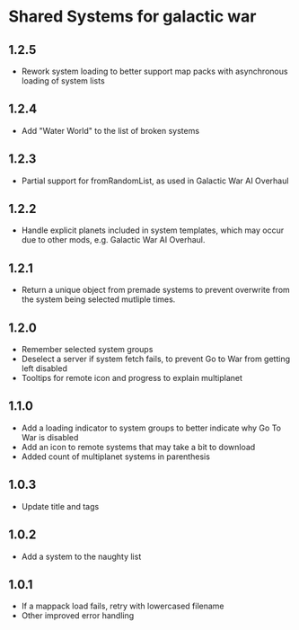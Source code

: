 # Shared Systems for galactic war

## 1.2.5

- Rework system loading to better support map packs with asynchronous loading of system lists

## 1.2.4

- Add "Water World" to the list of broken systems

## 1.2.3

- Partial support for fromRandomList, as used in Galactic War AI Overhaul

## 1.2.2

- Handle explicit planets included in system templates, which may occur due to other mods, e.g. Galactic War AI Overhaul.

## 1.2.1

- Return a unique object from premade systems to prevent overwrite from the system being selected mutliple times.

## 1.2.0

- Remember selected system groups
- Deselect a server if system fetch fails, to prevent Go to War from getting left disabled
- Tooltips for remote icon and progress to explain multiplanet

## 1.1.0

- Add a loading indicator to system groups to better indicate why Go To War is disabled
- Add an icon to remote systems that may take a bit to download
- Added count of multiplanet systems in parenthesis

## 1.0.3

- Update title and tags

## 1.0.2

- Add a system to the naughty list

## 1.0.1

- If a mappack load fails, retry with lowercased filename
- Other improved error handling
